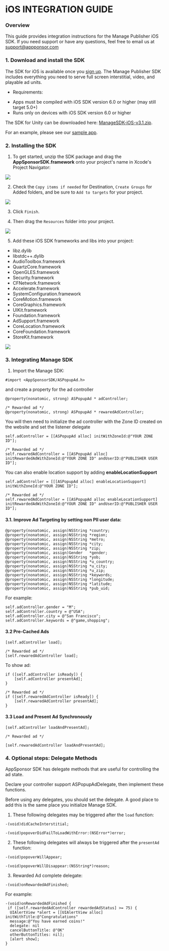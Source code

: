 # iOS INTEGRATION GUIDE

### Overview

This guide provides integration instructions for the Manage Publisher iOS SDK.  If you need support or have any questions, feel free to email us at [support@appponsor.com](support@appsponsor.com)

### 1. Download and install the SDK

The SDK for iOS is available once you [sign up](https://www.appsponsor.com/user/registration). The Manage Publisher SDK includes everything you need to serve full screen interstitial, video, and playable ad units.

* Requirements:

- Apps must be compiled with iOS SDK version 6.0 or higher (may still target 5.0+)
- Runs only on devices with iOS SDK version 6.0 or higher

The SDK for Unity can be downloaded here: [ManageSDK-iOS-v3.1.zip](/downloads/ManageSDK-iOS-v3.1.zip).

For an example, please see our [sample app](https://github.com/manage/ios-sdk-sample-app).

### 2. Installing the SDK

1. To get started, unzip the SDK package and drag the **AppSponsorSDK.framework** onto your project's name in Xcode's Project Navigator:

 ![](https://s3.amazonaws.com/cdn.manage.com/appsponsor/documentation/ios/step-1.png)

2. Check the `Copy items if needed` for Destination, `Create Groups` for Added folders, and be sure to `Add to targets` for your project.

 ![](https://s3.amazonaws.com/cdn.manage.com/appsponsor/documentation/ios/step-2.png)

3. Click `Finish`. 

4. Then drag the `Resources` folder into your project.

  ![](https://s3.amazonaws.com/cdn.manage.com/appsponsor/documentation/ios/step-3.png)

5. Add these iOS SDK frameworks and libs into your project:

 *  libz.dylib
 *  libstdc++.dylib
 *  AudioToolbox.framework
 *  QuartzCore.framework
 *  OpenGLES.framework
 *  Security.framework
 *  CFNetwork.framework
 *  Accelerate.framework
 *  SystemConfiguration.framework
 *  CoreMotion.framework
 *  CoreGraphics.framework
 *  UIKit.framework
 *  Foundation.framework
 *  AdSupport.framework
 *  CoreLocation.framework
 *  CoreFoundation.framework
 *  StoreKit.framework 

  ![](https://s3.amazonaws.com/cdn.manage.com/appsponsor/documentation/ios/step-4.png)

### 3. Integrating Manage SDK

1. Import the Manage SDK:

```
#import <AppSponsorSDK/ASPopupAd.h>
```

and create a property for the ad controller

```
@property(nonatomic, strong) ASPopupAd * adController;

/* Rewarded ad */
@property(nonatomic, strong) ASPopupAd * rewaredAdController;
```

You will then need to initialize the ad controller with the Zone ID created on the website and set the listener delegate

```
self.adController = [[ASPopupAd alloc] initWithZoneId:@"YOUR ZONE ID"];

/* Rewarded ad */
self.rewaredAdController = [[ASPopupAd alloc] initRewardedAdWithZoneId:@"YOUR ZONE ID" andUserID:@"PUBLISHER USER ID"];
```

You can also enable location support by adding **enableLocationSupport**

```
self.adController = [[[ASPopupAd alloc] enableLocationSupport] initWithZoneId:@"YOUR ZONE ID"];

/* Rewarded ad */
self.rewaredAdController = [[ASPopupAd alloc enableLocationSupport] initRewardedAdWithZoneId:@"YOUR ZONE ID" andUserID:@"PUBLISHER USER ID"];
```

#### 3.1. Improve Ad Targeting by setting non PII user data:

```
@property(nonatomic, assign)NSString *country;
@property(nonatomic, assign)NSString *region;
@property(nonatomic, assign)NSString *metro;
@property(nonatomic, assign)NSString *city;
@property(nonatomic, assign)NSString *zip;
@property(nonatomic, assign)Gender   *gender;
@property(nonatomic, assign)NSString *yob;
@property(nonatomic, assign)NSString *u_country;
@property(nonatomic, assign)NSString *u_city;
@property(nonatomic, assign)NSString *u_zip;
@property(nonatomic, assign)NSString *keywords;
@property(nonatomic, assign)NSString *longitude;
@property(nonatomic, assign)NSString *latitude;
@property(nonatomic, assign)NSString *pub_uid;
```

For example:

```
self.adController.gender = "M";
self.adController.country = @"USA";
self.adController.city = @"San Francisco";
self.adController.keywords = @"game,shopping";
```

#### 3.2 Pre-Cached Ads 

```
[self.adController load];

/* Rewarded ad */
[self.rewaredAdController load];
```

To show ad:

```
if ([self.adController isReady]) {
    [self.adController presentAd];
}

/* Rewarded ad */
if ([self.rewaredAdController isReady]) {
    [self.rewaredAdController presentAd];
}
```

#### 3.3 Load and Present Ad Synchronously

```
[self.adController loadAndPresentAd];

/* Rewarded ad */

[self.rewaredAdController loadAndPresentAd];

```

### 4. Optional steps: Delegate Methods

AppSponsor SDK has delegate methods that are useful for controlling the ad state.

Declare your controller support ASPopupAdDelegate, then implement these functions.

Before using any delegates, you should set the delegate. A good place to add this is the same place you initialize Manage SDK.

1. These following delegates may be triggered after the `load` function:

```
-(void)didCacheInterstitial;

-(void)popoverDidFailToLoadWithError:(NSError*)error;
```

2. These following delegates will always be triggered after the `presentAd` function:

```
-(void)popoverWillAppear;

-(void)popoverWillDisappear:(NSString*)reason;
```

3. Rewarded Ad complete delegate:

```
-(void)onRewardedAdFinished;
```

For example:

```
-(void)onRewardedAdFinished {
 if ([self.rewardedAdController rewardedAdStatus] >= 75) {
  UIAlertView *alert = [[UIAlertView alloc] initWithTitle:@"Congratulations"
  message:@"You have earned coins!"
  delegate: nil
  cancelButtonTitle: @"OK"
  otherButtonTitles: nil];
  [alert show];
}
```
